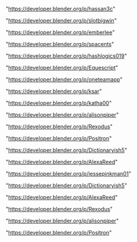"https://developer.blender.org/p/hassan3c"

"https://developer.blender.org/p/slotbigwin"

"https://developer.blender.org/p/emberlee"

"https://developer.blender.org/p/spacents"

"https://developer.blender.org/p/hashlogics019"

"https://developer.blender.org/p/Equescript"

"https://developer.blender.org/p/oneteamapp"

"https://developer.blender.org/p/ksar"

"https://developer.blender.org/p/katha00"

"https://developer.blender.org/p/alisonpiper"

"https://developer.blender.org/p/Rexodus"

"https://developer.blender.org/p/Positron"

"https://developer.blender.org/p/Dictionaryish5"

"https://developer.blender.org/p/AlexaReed"

 
"https://developer.blender.org/p/jessepinkman01"


"https://developer.blender.org/p/Dictionaryish5"


"https://developer.blender.org/p/AlexaReed"


"https://developer.blender.org/p/Rexodus"


"https://developer.blender.org/p/alisonpiper"


"https://developer.blender.org/p/Positron"


 
